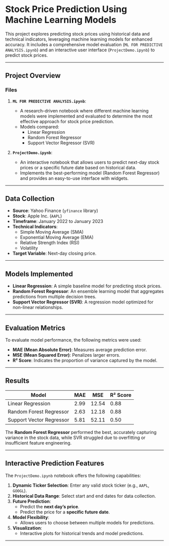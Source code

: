 # **Stock Price Prediction Using Machine Learning Models**

This project explores predicting stock prices using historical data and technical indicators, leveraging machine learning models for enhanced accuracy. It includes a comprehensive model evaluation (`ML FOR PREDICTIVE ANALYSIS.ipynb`) and an interactive user interface (`ProjectDemo.ipynb`) to predict stock prices.

---

## **Project Overview**

### **Files**
1. **`ML FOR PREDICTIVE ANALYSIS.ipynb`**:
   - A research-driven notebook where different machine learning models were implemented and evaluated to determine the most effective approach for stock price prediction.
   - Models compared: 
     - Linear Regression
     - Random Forest Regressor
     - Support Vector Regressor (SVR)

2. **`ProjectDemo.ipynb`**:
   - An interactive notebook that allows users to predict next-day stock prices or a specific future date based on historical data.
   - Implements the best-performing model (Random Forest Regressor) and provides an easy-to-use interface with widgets.

---

## **Data Collection**
- **Source**: Yahoo Finance (`yfinance` library)
- **Stock**: Apple Inc. (`AAPL`)
- **Timeframe**: January 2022 to January 2023
- **Technical Indicators**:
  - Simple Moving Average (SMA)
  - Exponential Moving Average (EMA)
  - Relative Strength Index (RSI)
  - Volatility
- **Target Variable**: Next-day closing price.

---

## **Models Implemented**
- **Linear Regression**: A simple baseline model for predicting stock prices.
- **Random Forest Regressor**: An ensemble learning model that aggregates predictions from multiple decision trees.
- **Support Vector Regressor (SVR)**: A regression model optimized for non-linear relationships.

---

## **Evaluation Metrics**
To evaluate model performance, the following metrics were used:
- **MAE (Mean Absolute Error)**: Measures average prediction error.
- **MSE (Mean Squared Error)**: Penalizes larger errors.
- **R² Score**: Indicates the proportion of variance captured by the model.

---

## **Results**
| **Model**               | **MAE** | **MSE**  | **R² Score** |
|--------------------------|---------|----------|--------------|
| Linear Regression        | 2.99    | 12.54    | 0.88         |
| Random Forest Regressor  | 2.63    | 12.18    | 0.88         |
| Support Vector Regressor | 5.81    | 52.11    | 0.50         |

The **Random Forest Regressor** performed the best, accurately capturing variance in the stock data, while SVR struggled due to overfitting or insufficient feature engineering.

---

## **Interactive Prediction Features**
The `ProjectDemo.ipynb` notebook offers the following capabilities:
1. **Dynamic Ticker Selection**: Enter any valid stock ticker (e.g., `AAPL`, `GOOGL`).
2. **Historical Data Range**: Select start and end dates for data collection.
3. **Future Prediction**:
   - Predict the **next day’s price**.
   - Predict the price for a **specific future date**.
4. **Model Flexibility**:
   - Allows users to choose between multiple models for predictions.
5. **Visualization**:
   - Interactive plots for historical trends and model predictions.

---
